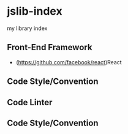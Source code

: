 # jslib-index
my library index

## Front-End Framework
  - (https://github.com/facebook/react)React

## Code Style/Convention

## Code Linter

## Code Style/Convention
